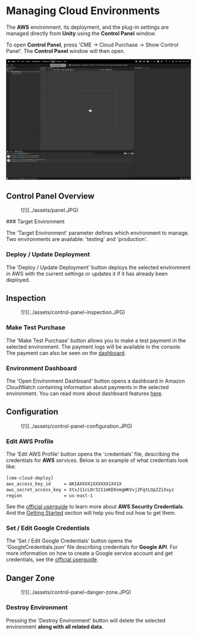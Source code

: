 # Managing Cloud Environments

The **AWS** environment, its deployment, and the plug-in settings are managed directly from **Unity** using the **Control Panel** window. 

To open **Control Panel**, press 'CME -> Cloud Purchase -> Show Control Panel'. The **Control Panel** window will then open.

![!](../assets/open_panel.gif)

## <a id="control-panel"></a> Control Panel Overview

<figure markdown>
![!](../assets/panel.JPG)
  <figcaption> </figcaption>
</figure>
### <a id="target-environment"></a> Target Environment

The 'Target Environment' parameter defines which environment to manage. Two environments are available: 'testing' and 'production'. 

### <a id="deploy"></a> Deploy / Update Deployment

The 'Deploy / Update Deployment' button deploys the selected environment in AWS with the current settings or updates it if it has already been deployed.

## Inspection

<figure markdown>
![!](../assets/control-panel-inspection.JPG)
  <figcaption></figcaption>
</figure>

### <a id="make-test-purchase"></a> Make Test Purchase

The 'Make Test Purchase' button allows you to make a test payment in the selected environment. The payment logs will be available in the console. The payment can also be seen on the [dashboard](#environment-dashboard).

### <a id="environment-dashboard"></a> Environment Dashboard

The 'Open Environment Dashboard' button opens a dashboard in Amazon CloudWatch containing information about payments in the selected environment. 
You can read more about dashboard features [here](usage_statistics.md).

## Configuration

<figure markdown>
![!](../assets/control-panel-configuration.JPG)
 <figcaption></figcaption>
</figure>

### <a id="edit-aws-profile"></a> Edit AWS Profile

The 'Edit AWS Profile' button opens the 'credentials' file, describing the credentials for **AWS** services. 
Below is an example of what credentials look like:
```
[cme-cloud-deploy]
aws_access_key_id     = AKIAXXXX1XXXXXX1XX1X
aws_secret_access_key = XtxJ11cL0r3211mKEKnmgWKVvjZFqtLOpZZiXxyz
region                = us-east-1
```

See the [official userguide](https://docs.aws.amazon.com/cli/latest/userguide/cli-configure-files.html) to learn more about **AWS Security Credentials**. And the [Getting Started](getting_started.md) section will help you find out how to get them.

### <a id="edit-google-credentials"></a> Set / Edit Google Credentials
The 'Set / Edit Google Credentials' button opens the 'GoogleCredentials.json' file describing credentials for **Google API**. For more information on how to create a Google service account and get credentials, see the [official userguide](https://developers.google.com/workspace/guides/create-credentials#service-account).

## Danger Zone

<figure markdown>
![!](../assets/control-panel-danger-zone.JPG)
 <figcaption></figcaption>
</figure>

### <a id="destroy-environment"></a> Destroy Environment
Pressing the 'Destroy Environment' button will delete the selected environment **along with all related data**.
